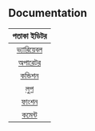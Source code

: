 ## Documentation

| পতাকা ইডিটর     |
|:--------------:	|
| [ভ্যারিয়েবল](variable.md)  |
| [অপারেটর](operators.md)	|
| [কন্ডিশন](condition.md) 	|
| [লুপ](loop.md)       	  |
| [ফাংশন](function.md)   	|
| [কমেন্ট](comment.md)     |
  	        
